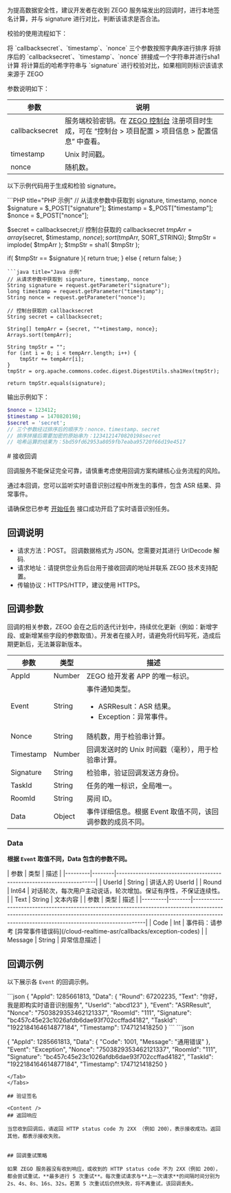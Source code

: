 
为提高数据安全性，建议开发者在收到 ZEGO 服务端发出的回调时，进行本地签名计算，并与 signature 进行对比，判断该请求是否合法。

校验的使用流程如下：

<Steps>
<Step title="对参数进行排序">
将 `callbacksecret`、`timestamp`、`nonce` 三个参数按照字典序进行排序
</Step>
<Step title="计算 SHA1">
将排序后的 `callbacksecret`、`timestamp`、`nonce` 拼接成一个字符串并进行sha1计算
</Step>
<Step title="校验 signature">
将计算后的哈希字符串与 `signature` 进行校验对比，如果相同则标识该请求来源于 ZEGO
</Step>
</Steps>

参数说明如下：

| 参数 | 说明  |
|---- | ------ | 
| callbacksecret  | 服务端校验密钥。在 [ZEGO 控制台](https://console.zego.im/) 注册项目时生成，可在 “控制台 > 项目配置 > 项目信息 > 配置信息” 中查看。 | 
| timestamp| Unix 时间戳。|
| nonce | 随机数。|

<Accordion title="使用示例" defaultOpen="false">

以下示例代码用于生成和检验 signature。

<CodeGroup> 
```PHP title="PHP 示例"
// 从请求参数中获取到 signature, timestamp, nonce
$signature = $_POST["signature"];
$timestamp = $_POST["timestamp"];
$nonce = $_POST["nonce"];

$secret = callbacksecret;// 控制台获取的 callbacksecret
$tmpArr = array($secret, $timestamp, $nonce);
sort($tmpArr, SORT_STRING);
$tmpStr = implode( $tmpArr );
$tmpStr = sha1( $tmpStr );

if( $tmpStr == $signature ){
    return true;
} else {
    return false;
}
```
```java title="Java 示例"
// 从请求参数中获取到 signature, timestamp, nonce
String signature = request.getParameter("signature");
long timestamp = request.getParameter("timestamp");
String nonce = request.getParameter("nonce");

// 控制台获取的 callbacksecret
String secret = callbacksecret;

String[] tempArr = {secret, ""+timestamp, nonce};
Arrays.sort(tempArr);
        
String tmpStr = "";
for (int i = 0; i < tempArr.length; i++) {
    tmpStr += tempArr[i];
}
tmpStr = org.apache.commons.codec.digest.DigestUtils.sha1Hex(tmpStr);

return tmpStr.equals(signature);
```

</CodeGroup>

输出示例如下：

```PHP title="PHP 示例"
$nonce = 123412;
$timestamp = 1470820198;
$secret = 'secret';
// 三个参数经过排序后的顺序为：nonce、timestamp、secret
// 排序拼接后需要加密的原始串为：1234121470820198secret
// 哈希运算的结果为：5bd59fd62953a8059fb7eaba95720f66d19e4517
```

</Accordion>
# 接收回调


<Warning title="注意">回调服务不能保证完全可靠，请慎重考虑使用回调方案构建核心业务流程的风险。</Warning>

通过本回调，您可以监听实时语音识别过程中所发生的事件，包含 ASR 结果、异常事件。

<Warning title="注意">请确保您已参考 [开始任务](/cloud-realtime-asr/api-reference/start) 接口成功开启了实时语音识别任务。</Warning>

## 回调说明

- 请求方法：POST。
    <Note title="说明">回调数据格式为 JSON。您需要对其进行 UrlDecode 解码.</Note>
- 请求地址：请提供您业务后台用于接收回调的地址并联系 ZEGO 技术支持配置。
- 传输协议：HTTPS/HTTP，建议使用 HTTPS。

## 回调参数

<Note title="说明">回调的相关参数，ZEGO 会在之后的迭代计划中，持续优化更新（例如：新增字段、或新增某些字段的参数取值）。开发者在接入时，请避免将代码写死，造成后期更新后，无法兼容新版本。</Note>

| 参数 | 类型 | 描述 |
|------|------|------|
| AppId | Number | ZEGO 给开发者 APP 的唯一标识。 |
| Event | String | 事件通知类型。<ul><li>ASRResult：ASR 结果。</li><li>Exception：异常事件。</li></ul> |
| Nonce | String | 随机数，用于检验串计算。 |
| Timestamp | Number | 回调发送时的 Unix 时间戳（毫秒），用于检验串计算。 |
| Signature | String | 检验串，验证回调发送方身份。 |
| TaskId | String | 任务的唯一标识，全局唯一。 |
| RoomId | String | 房间 ID。 |
| Data | Object | 事件详细信息。根据 Event 取值不同，该回调参数的成员不同。 |

### Data

**根据 `Event` 取值不同，Data 包含的参数不同。**

<Tabs>
<Tab title="Event 为 ASRResult">
| 参数    | 类型   | 描述                                                                 |
|---------|--------|----------------------------------------------------------------------|
| UserId  | String | 讲话人的 UserId                                                      |
| Round   | Int64  | 对话轮次，每次用户主动说话，轮次增加。保证有序性，不保证连续性。      |
| Text    | String | 文本内容                                                             |
</Tab>
<Tab title="Event 为 Exception">
| 参数    | 类型   | 描述                                                                                                                                                                                                                      |
|---------|--------|-------------------------------------------------------------------------------------------------------------------------------------------------------------------------------------------------------------------------|
| Code    | Int    | 事件码：请参考 [异常事件错误码](/cloud-realtime-asr/callbacks/exception-codes) |
| Message | String | 异常信息描述                                                                                                                                                                                                            |
</Tab>
</Tabs>


## 回调示例

以下展示各 `Event` 的回调示例。

<Tabs>
<Tab title="Event 为 ASRResult">
```json
{
    "AppId": 1285661813,
    "Data": {
        "Round": 67202235,
        "Text": "你好，我是即构实时语音识别服务",
        "UserId": "abcd123"
    },
    "Event": "ASRResult",
    "Nonce": "7503829353462121337",
    "RoomId": "111",
    "Signature": "bc457c45e23c1026afdb6dae93f702ccffad4182",
    "TaskId": "1922184164614877184",
    "Timestamp": 1747121418250
}
```
</Tab>
<Tab title="Event 为 Exception">
```json

{
    "AppId": 1285661813,
    "Data": {
        "Code": 1001,
        "Message": "通用错误"
    },
    "Event": "Exception",
    "Nonce": "7503829353462121337",
    "RoomId": "111",
    "Signature": "bc457c45e23c1026afdb6dae93f702ccffad4182",
    "TaskId": "1922184164614877184",
    "Timestamp": 1747121418250
}
```
</Tab>
</Tabs>

## 验证签名

<Content />
## 返回响应

当您收到回调后，请返回 HTTP status code 为 2XX （例如 200），表示接收成功。返回其他，都表示接收失败。


## 回调重试策略

如果 ZEGO 服务器没有收到响应，或收到的 HTTP status code 不为 2XX（例如 200），都会尝试重试，**最多进行 5 次重试**。每次重试请求与**上一次请求**的间隔时间分别为 2s、4s、8s、16s、32s。若第 5 次重试后仍然失败，将不再重试，该回调丢失。
